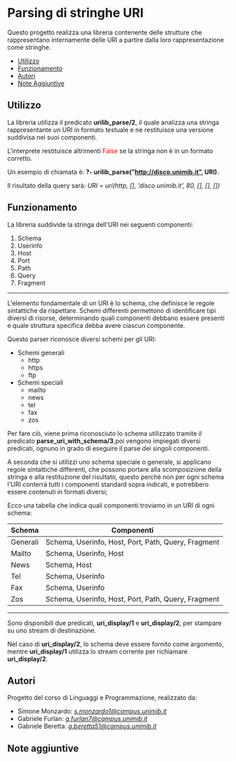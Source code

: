 # Parsing di stringhe URI

Questo progetto realizza una libreria contenente delle strutture che rappresentano internamente delle URI a partire dalla loro rappresentazione come stringhe.

- [Utilizzo](#utilizzo)
- [Funzionamento](#funzionamento)
- [Autori](#autori)
- [Note Aggiuntive](#note-aggiuntive)

## Utilizzo

La libreria utilizza il predicato **urilib_parse/2**, il quale analizza una stringa rappresentante un URI in formato testuale e ne restituisce una versione suddivisa nei suoi componenti.

L'interprete restituisce altrimenti <span style="color: red;">False</span> se la stringa non è in un formato corretto.

Un esempio di chiamata è:
**?- urilib_parse(”http://disco.unimib.it”, URI).**

Il risultato della query sarà:
*URI = uri(http, [], ’disco.unimib.it’, 80, [], [], [])*


## Funzionamento

La libreria suddivide la stringa dell'URI nei seguenti componenti:
1. Schema
2. Userinfo
3. Host
4. Port
5. Path
6. Query
7. Fragment

---

L'elemento fondamentale di un URI è lo schema, che definisce le regole sintattiche da rispettare. Schemi differenti permettono di identificare tipi diversi di risorse, determinando quali componenti debbano essere presenti e quale struttura specifica debba avere ciascun componente.

Questo parser riconosce diversi schemi per gli URI:

+ Schemi generali
	- http
	- https
	- ftp
+ Schemi speciali
	- mailto
	- news
	- tel
	- fax
	- zos

Per fare ciò, viene prima riconosciuto lo schema utilizzato tramite il predicato **parse_uri_with_schema/3**,poi vengono impiegati diversi predicati, ognuno in grado di eseguire il parse dei singoli componenti.

A seconda che si utilizzi uno schema speciale o generale, si applicano regole sintattiche differenti, che possono portare alla scomposizione della stringa e alla restituzione del risultato, questo perchè non per ogni schema l'URI conterrà tutti i componenti standard sopra indicati, e potrebbero essere contenuti in formati diversi;

Ecco una tabella che indica quali componenti troviamo in un URI di ogni schema:

| Schema     | Componenti |
|----------|-----|
| Generali    | Schema, Userinfo, Host, Port, Path, Query, Fragment |
| Mailto    | Schema, Userinfo, Host |
| News    | Schema, Host |
| Tel    | Schema, Userinfo |
| Fax    | Schema, Userinfo |
| Zos    | Schema, Userinfo, Host, Port, Path, Query, Fragment  |

---

Sono disponibili due predicati, **uri_display/1** e **uri_display/2**, per stampare su uno stream di destinazione.

Nel caso di **uri_display/2**, lo schema deve essere fornito come argomento, mentre **uri_display/1** utilizza lo stream corrente per richiamare **uri_display/2**.

## Autori
Progetto del corso di Linguaggi e Programmazione, realizzato da:
- Simone Monzardo: *s.monzardo1@campus.unimib.it*
- Gabriele Furlan: *g.furlan7@campus.unimib.it*
- Gabriele Beretta: *g.beretta51@campus.unimib.it*

## Note aggiuntive
